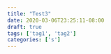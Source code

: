 ```yaml
---
title: "Test3"
date: 2020-03-06T23:25:11-08:00
draft: true
tags: ['tag1', 'tag2']
categories: ['s']
---
```


